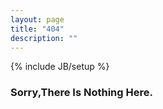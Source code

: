 ```yaml
---
layout: page
title: "404"
description: ""
---
```

{% include JB/setup %}

### Sorry,There Is Nothing Here. 
